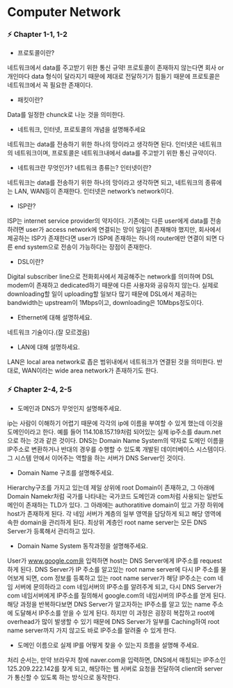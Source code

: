 # Computer Network

### ⚡️ Chapter 1-1, 1-2

- 프로토콜이란?

네트워크에서 data를 주고받기 위한 통신 규약! 프로토콜이 존재하지 않는다면 회사 or 개인마다 data 형식이 달라지기 때문에 제대로 전달하기가 힘들기 때문에 프로토콜은 네트워크에서 꼭 필요한 존재이다.

- 패킷이란?

Data를 일정한 chunck로 나눈 것을 의미한다.

- 네트워크, 인터넷, 프로토콜의 개념을 설명해주세요

네트워크는 data를 전송하기 위한 하나의 망이라고 생각하면 된다. 인터넷은 네트워크의 네트워크이며, 프로토콜은 네트워크내에서 data를 주고받기 위한 통신 규약이다.

- 네트워크란 무엇인가? 네트워크 종류는? 인터넷이란?

네트워크는 data를 전송하기 위한 하나의 망이라고 생각하면 되고, 네트워크의 종류에는 LAN, WAN등이 존재한다. 인터넷은 network’s network이다.

- ISP란?

ISP는 internet service provider의 약자이다. 기존에는 다른 user에게 data를 전송하려면 user가 access network에 연결되는 망이 일일이 존재해야 했지만, 회사에서 제공하는 ISP가 존재한다면 user가 ISP에 존재하는 하나의 router에만 연결이 되면 다른 end system으로 전송이 가능하다는 장점이 존재한다. 

- DSL이란?

Digital subscriber line으로 전화회사에서 제공해주는 network를 의미하며 DSL modem이 존재하고 dedicated하기 때문에 다른 사용자와 공유하지 않는다. 실제로 downloading할 일이 uploading할 일보다 많기 때문에 DSL에서 제공하는 bandwidth는 upstream이 1Mbps이고, downloading은 10Mbps정도이다. 

- Ethernet에 대해 설명하세요.

네트워크 기술이다.(잘 모르겠음)

- LAN에 대해 설명하세요.

LAN은 local area network로 좁은 범위내에서 네트워크가 연결된 것을 의미한다. 반대로, WAN이라는 wide area network가 존재하기도 한다.

### ⚡️ Chapter 2-4, 2-5

- 도메인과 DNS가 무엇인지 설명해주세요.

ip는 사람이 이해하기 어렵기 때문에 각각의 ip에 이름을 부여할 수 있게 했는데 이것을 도메인이라고 한다. 예를 들어 114.108.157.19처럼 되어있는 실제 ip주소를 daum.net으로 하는 것과 같은 것이다. DNS는 Domain Name System의 약자로 도메인 이름을 IP주소로 변환하거나 반대의 경우를 수행할 수 있도록 개발된 데이터베이스 시스템이다. 그 시스템 안에서 이어주는 역할을 하는 서버가 DNS Server인 것이다. 

- Domain Name 구조를 설명해주세요.

Hierarchy구조를 가지고 있는데 제일 상위에 root Domain이 존재하고, 그 아래에 Domain Namekr처럼 국가를 나타내는 국가코드 도메인과 com처럼 사용되는 일반도메인이 존재하는 TLD가 있다. 그 아래에는 authoratitive domain이 있고 가장 하위에 host가 존재하게 된다. 각 네임 서버가 계층의 일부 영역을 담당하게 되고 해당 영역에 속한 domain을 관리하게 된다. 최상위 계층인 root name server는 모든 DNS Server가 등록해서 관리하고 있다.

- Domain Name System 동작과정을 설명해주세요.

User가 www.google.com을 입력하면 host는 DNS Server에게 IP주소를 request하게 된다. DNS Server가 IP 주소를 알고있는 root name server에 다시 IP 주소를 물어보게 되면, com 정보를 등록하고 있는 root name server가 해당 IP주소는 com 네임 서버에 문의하라고 com 네임서버의 IP주소를 알려주게 되고, 다시 DNS Server가 com 네임서버에게 IP주소를 질의해서 google.com의 네임서버의 IP주소를 얻게 된다. 해당 과정을 반복하다보면 DNS Server가 알고자하는 IP주소를 알고 있는 name 주소에 도달해서 IP주소를 얻을 수 있게 된다. 하지만 이 과정은 굉장히 복잡하고 root에 overhead가 많이 발생할 수 있기 때문에 DNS Server가 일부를 Caching하여 root name server까지 가지 않고도 바로 IP주소를 알려줄 수 있게 한다.

- 도메인 이름으로 실제 IP를 어떻게 찾을 수 있는지 흐름을 설명해 주세요.

처리 순서는, 만약 브라우저 창에 naver.com을 입력하면, DNS에서 매칭되는 IP주소인 125.209.222.142를 찾게 되고, 해당하는 웹 서버로 요청을 전달하여 client와 server가 통신할 수 있도록 하는 방식으로 동작한다.  
